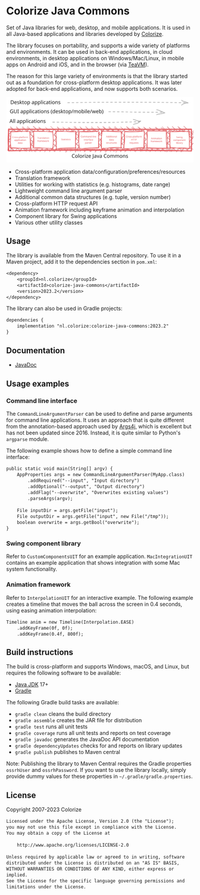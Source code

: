 Colorize Java Commons
=====================

Set of Java libraries for web, desktop, and mobile applications. It is used in all Java-based
applications and libraries developed by [Colorize](http://www.colorize.nl/en/). 

The library focuses on portability, and supports a wide variety of platforms and environments.
It can be used in back-end applications, in cloud environments, in desktop applications on 
Windows/Mac/Linux, in mobile apps on Android and iOS, and in the browser (via
[TeaVM](http://teavm.org)).

The reason for this large variety of environments is that the library started out as a foundation 
for cross-platform desktop applications. It was later adopted for back-end applications, and
now supports both scenarios.

![Colorize Java Commons outline](_development/outline.svg)

- Cross-platform application data/configuration/preferences/resources
- Translation framework
- Utilities for working with statistics (e.g. histograms, date range)
- Lightweight command line argument parser
- Additional common data structures (e.g. tuple, version number)
- Cross-platform HTTP request API
- Animation framework including keyframe animation and interpolation
- Component library for Swing applications
- Various other utility classes

Usage
-----

The library is available from the Maven Central repository. To use it in a Maven project, add it 
to the dependencies section in `pom.xml`:

    <dependency>
        <groupId>nl.colorize</groupId>
        <artifactId>colorize-java-commons</artifactId>
        <version>2023.2</version>
    </dependency>
    
The library can also be used in Gradle projects:

    dependencies {
        implementation "nl.colorize:colorize-java-commons:2023.2"
    }
    
Documentation
-------------

- [JavaDoc](http://api.clrz.nl/colorize-java-commons/)

Usage examples
--------------

### Command line interface

The `CommandLineArgumentParser` can be used to define and parse arguments for command line
applications. It uses an approach that is quite different from the annotation-based approach
used by [Args4j](https://github.com/kohsuke/args4j), which is excellent but has not been updated
since 2016. Instead, it is quite similar to Python's `argparse` module.

The following example shows how to define a simple command line interface:

    public static void main(String[] argv) {
        AppProperties args = new CommandLineArgumentParser(MyApp.class)
            .addRequired("--input", "Input directory")
            .addOptional("--output", "Output directory")
            .addFlag("--overwrite", "Overwrites existing values")
            .parseArgs(argv);
 
        File inputDir = args.getFile("input");
        File outputDir = args.getFile("input", new File("/tmp"));
        boolean overwrite = args.getBool("overwrite");
    }

### Swing component library

Refer to `CustomComponentsUIT` for an example application. `MacIntegrationUIT` contains an example
application that shows integration with some Mac system functionality.

### Animation framework

Refer to `InterpolationUIT` for an interactive example. The following example creates a timeline
that moves the ball across the screen in 0.4 seconds, using easing animation interpolation:

    Timeline anim = new Timeline(Interpolation.EASE)
        .addKeyFrame(0f, 0f);
        .addKeyFrame(0.4f, 800f);

Build instructions
------------------

The build is cross-platform and supports Windows, macOS, and Linux, but requires the following 
software to be available:

- [Java JDK](http://java.oracle.com) 17+
- [Gradle](http://gradle.org)

The following Gradle build tasks are available:

- `gradle clean` cleans the build directory
- `gradle assemble` creates the JAR file for distribution
- `gradle test` runs all unit tests
- `gradle coverage` runs all unit tests and reports on test coverage
- `gradle javadoc` generates the JavaDoc API documentation
- `gradle dependencyUpdates` checks for and reports on library updates
- `gradle publish` publishes to Maven central

Note: Publishing the library to Maven Central requires the Gradle properties `ossrhUser` and 
`ossrhPassword`. If you want to use the library locally, simply provide dummy values for these
properties in `~/.gradle/gradle.properties`.

License
-------

Copyright 2007-2023 Colorize

    Licensed under the Apache License, Version 2.0 (the "License");
    you may not use this file except in compliance with the License.
    You may obtain a copy of the License at

        http://www.apache.org/licenses/LICENSE-2.0

    Unless required by applicable law or agreed to in writing, software
    distributed under the License is distributed on an "AS IS" BASIS,
    WITHOUT WARRANTIES OR CONDITIONS OF ANY KIND, either express or implied.
    See the License for the specific language governing permissions and
    limitations under the License.
